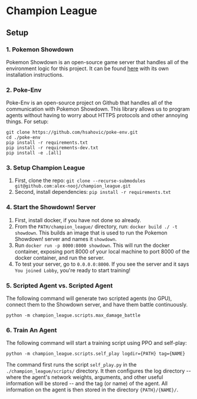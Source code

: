 # Champion League
## Setup
### 1. Pokemon Showdown
Pokemon Showdown is an open-source game server that handles all of the environment logic for
this project. It can be found
[here](https://github.com/smogon/pokemon-showdown/blob/master/server/README.md) with its own
installation instructions.

### 2. Poke-Env

Poke-Env is an open-source project on Github that handles all of the communication with Pokemon
Showdown. This library allows us to program agents without having to worry about HTTPS protocols and
other annoying things. For setup:

```
git clone https://github.com/hsahovic/poke-env.git
cd ./poke-env
pip install -r requirements.txt
pip install -r requirements-dev.txt
pip install -e .[all]
```

### 3. Setup Champion League

1. First, clone the repo:
`git clone --recurse-submodules git@github.com:alex-nooj/champion_league.git`
2. Second, install dependencies:
`pip install -r requirements.txt`

### 4. Start the Showdown! Server

1. First, install docker, if you have not done so already.
2. From the `PATH/champion_league/` directory, run:
`docker build ./ -t showdown`. This builds an image that is used to run the Pokemon Showdown! server
and names it `showdown`.
3. Run `docker run -p 8000:8000 showdown`. This will run the docker container, exposing port 8000 of
your local machine to port 8000 of the docker container, and run the server.
4. To test your server, go to `0.0.0.0:8000`. If you see the server and it says `You joined Lobby`,
you're ready to start training!
### 5. Scripted Agent vs. Scripted Agent

The following command will generate two scripted agents (no GPU), connect them to the Showdown
server, and have them battle continuously.

`python -m champion_league.scripts.max_damage_battle`

### 6. Train An Agent
The following command will start a training script using PPO and self-play:

`python -m champion_league.scripts.self_play logdir={PATH} tag={NAME}`

The command first runs the script `self_play.py` in the `./champion_league/scripts/` directory. It
then configures the log directory -- where the agent's network weights, arguments, and other useful
information will be stored -- and the tag (or name) of the agent. All information on the agent is
then stored in the directory `{PATH}/{NAME}/`.
